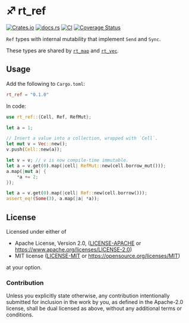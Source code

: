 # ♐ rt_ref

[![Crates.io](https://img.shields.io/crates/v/rt_ref.svg)](https://crates.io/crates/rt_ref)
[![docs.rs](https://img.shields.io/docsrs/rt_ref)](https://docs.rs/rt_ref)
[![CI](https://github.com/azriel91/rt_ref/workflows/CI/badge.svg)](https://github.com/azriel91/rt_ref/actions/workflows/ci.yml)
[![Coverage Status](https://codecov.io/gh/azriel91/rt_ref/branch/main/graph/badge.svg)](https://codecov.io/gh/azriel91/rt_ref)

`Ref` types with internal mutability that implement `Send` and `Sync`.

These types are shared by [`rt_map`] and [`rt_vec`].


## Usage

Add the following to `Cargo.toml`:

```toml
rt_ref = "0.1.0"
```

In code:

```rust
use rt_ref::{Cell, Ref, RefMut};

let a = 1;

// Insert a value into a collection, wrapped with `Cell`.
let mut v = Vec::new();
v.push(Cell::new(a));

let v = v; // v is now compile-time immutable.
let a = v.get(0).map(|cell| RefMut::new(cell.borrow_mut()));
a.map(|mut a| {
    *a += 2;
});

let a = v.get(0).map(|cell| Ref::new(cell.borrow()));
assert_eq!(Some(3), a.map(|a| *a));
```


## License

Licensed under either of

* Apache License, Version 2.0, ([LICENSE-APACHE](LICENSE-APACHE) or https://www.apache.org/licenses/LICENSE-2.0)
* MIT license ([LICENSE-MIT](LICENSE-MIT) or https://opensource.org/licenses/MIT)

at your option.


### Contribution

Unless you explicitly state otherwise, any contribution intentionally submitted for inclusion in the work by you, as defined in the Apache-2.0 license, shall be dual licensed as above, without any additional terms or conditions.


[`rt_map`]: https://crates.io/crates/rt_map
[`rt_vec`]: https://crates.io/crates/rt_vec
